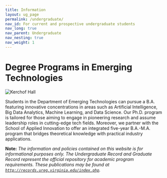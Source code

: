 ```yaml
---
title: Information
layout: ug_page
permalink: /undergraduate/
nav_id: For current and prospective undergraduate students
nav_long: true
nav_parent: Undergraduate
nav_nesting: true
nav_weight: 1
---
```



<h1 class="mb-3">Degree Programs in Emerging Technologies</h1>

<img src="{{site.url}}/img/Kerchof_photo_700.jpg" alt="Kerchof Hall" title="Kerchof Hall" style="max-width:100%;max-height:300px;height:auto;width:auto" class="mb-3">


Students in the Department of Emerging Technologies can pursue a B.A. featuring innovative concentrations in areas such as Artificial Intelligence, Big Data Analytics, Machine Learning, and Data Science. Our Ph.D. program is tailored for those aiming to engage in pioneering research and assume leadership roles in cutting-edge tech fields. Moreover, we partner with the School of Applied Innovation to offer an integrated five-year B.A.-M.A. program that bridges theoretical knowledge with practical industry applications.


**Note:** *The information and policies contained on this website is for informational purposes only. The Undergraduate Record and Graduate Record represent the official repository for academic program requirements. These publications may be found at [`http://records.ureg.virginia.edu/index.php`](http://records.ureg.virginia.edu/index.php).*
